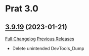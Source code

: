 # Prat 3.0

## [3.9.19](https://github.com/Legacy-of-Sylvanaar/prat-3-0/tree/3.9.19) (2023-01-21)
[Full Changelog](https://github.com/Legacy-of-Sylvanaar/prat-3-0/compare/3.9.18...3.9.19) [Previous Releases](https://github.com/Legacy-of-Sylvanaar/prat-3-0/releases)

- Delete unintended DevTools\_Dump  
